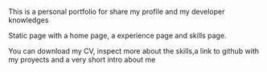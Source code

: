 This is a personal portfolio for share my profile and my developer knowledges

Static page with a home page, a experience page and skills page.

You can download my CV, inspect more about the skills,a link to github with my proyects and a very short intro about me